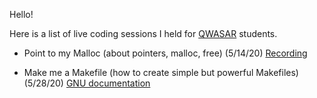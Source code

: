 Hello!

Here is a list of live coding sessions I held for [QWASAR](https://qwasar.io/) students.

- Point to my Malloc (about pointers, malloc, free) (5/14/20) [Recording](https://www.youtube.com/watch?v=RhOIvriMldw&t=2s)

- Make me a Makefile (how to create simple but powerful Makefiles) (5/28/20)
  [GNU documentation](https://www.gnu.org/software/make/manual/make.html)
